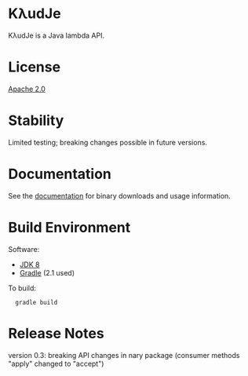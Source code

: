 KλudJe
======

KλudJe is a Java lambda API.

License
=======

[Apache 2.0](https://github.com/mcdiae/kludje/blob/master/LICENSE)

Stability
=========

Limited testing; breaking changes possible in future versions.

Documentation
=============

See the [documentation](http://mcdiae.github.io/kludje/) for binary downloads and usage information.

Build Environment
=================

Software:

 - [JDK 8](https://jdk8.java.net/)
 - [Gradle](http://www.gradle.org/) (2.1 used)

To build:

```
  gradle build
```

Release Notes
=============

version 0.3: breaking API changes in nary package (consumer methods "apply" changed to "accept")